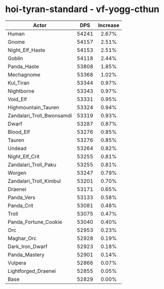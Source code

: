 # hoi-tyran-standard - vf-yogg-cthun
| Actor | DPS | Increase |
|---|:---:|:---:|
|Human|54241|2.67%|
|Gnome|54157|2.51%|
|Night_Elf_Haste|54153|2.51%|
|Goblin|54118|2.44%|
|Panda_Haste|53808|1.85%|
|Mechagnome|53368|1.02%|
|Kul_Tiran|53344|0.97%|
|Nightborne|53343|0.97%|
|Void_Elf|53331|0.95%|
|Highmountain_Tauren|53324|0.94%|
|Zandalari_Troll_Bwonsamdi|53319|0.93%|
|Dwarf|53287|0.87%|
|Blood_Elf|53276|0.85%|
|Tauren|53276|0.85%|
|Undead|53264|0.82%|
|Night_Elf_Crit|53255|0.81%|
|Zandalari_Troll_Paku|53255|0.81%|
|Worgen|53247|0.79%|
|Zandalari_Troll_Kimbul|53201|0.70%|
|Draenei|53171|0.65%|
|Panda_Vers|53133|0.58%|
|Panda_Crit|53081|0.48%|
|Troll|53075|0.47%|
|Panda_Fortune_Cookie|53040|0.40%|
|Orc|52953|0.23%|
|Maghar_Orc|52928|0.19%|
|Dark_Iron_Dwarf|52923|0.18%|
|Panda_Mastery|52901|0.14%|
|Vulpera|52866|0.07%|
|Lightforged_Draenei|52855|0.05%|
|Base|52829|0.00%|

